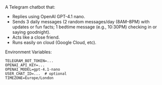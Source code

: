 A Telegram chatbot that:
- Replies using OpenAI GPT-4.1 nano.
- Sends 3 daily messages (2 random messages/day (8AM–8PM) with updates or fun facts; 1 bedtime message (e.g., 10:30PM) checking in or saying goodnight).
- Acts like a close friend.
- Runs easily on cloud (Google Cloud, etc).

Environment Variables:
```
TELEGRAM_BOT_TOKEN=...
OPENAI_API_KEY=...
OPENAI_MODEL=gpt-4.1-nano
USER_CHAT_ID=...  # optional
TIMEZONE=Europe/London
```
